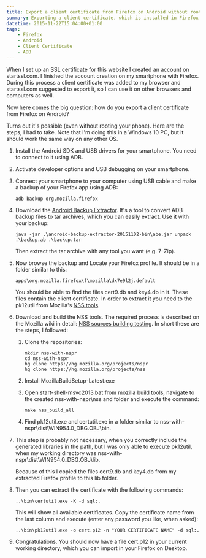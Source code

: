 ```yaml
---
title: Export a client certificate from Firefox on Android without root
summary: Exporting a client certificate, which is installed in Firefox on an Android phone can be difficult. Especially when you need the private key and your phone is not rooted. Here's a way.
datetime: 2015-11-22T15:04:00+01:00
tags:
    - Firefox
    - Android
    - Client Certificate
    - ADB
---
```


When I set up an SSL certificate for this website I created an account on startssl.com.
I finished the account creation on my smartphone with Firefox. During this process a
client certificate was added to my browser and startssl.com suggested to export it, so
I can use it on other browsers and computers as well.

Now here comes the big question: how do you export a client certificate from Firefox on
Android?

Turns out it's possible (even without rooting your phone). Here are the steps, I had to
take. Note that I'm doing this in a Windows 10 PC, but it should work the same way on any
other OS.

1.  Install the Android SDK and USB drivers for your smartphone. You need to connect to
    it using ADB.

1.  Activate developer options and USB debugging on your smartphone.

1.  Connect your smartphone to your computer using USB cable and make a backup of your
    Firefox app using ADB:

        adb backup org.mozilla.firefox

1.  Download the [Android Backup Extractor](https://sourceforge.net/projects/adbextractor/).
    It's a tool to convert ADB backup files to tar archives, which you can easily extract.
    Use it with your backup:

        java -jar .\android-backup-extractor-20151102-bin\abe.jar unpack .\backup.ab .\backup.tar

    Then extract the tar archive with any tool you want (e.g. 7-Zip).

1.  Now browse the backup and Locate your Firefox profile. It should be in a folder similar to this:

        apps\org.mozilla.firefox\f\mozilla\dx7e9l2j.default

    You should be able to find the files cert9.db and key4.db in it. These files contain the
    client certificate. In order to extract it you need to the pk12util from Mozilla's
    [NSS tools](https://developer.mozilla.org/en-US/docs/Mozilla/Projects/NSS#Tools.2C_testing.2C_and_other_technical_details).

1.  Download and build the NSS tools. The required process is described on the Mozilla wiki in
    detail: [NSS sources building testing](https://developer.mozilla.org/en-US/docs/Mozilla/Projects/NSS/NSS_Sources_Building_Testing).
    In short these are the steps, I followed:

    1.  Clone the repositories:

            mkdir nss-with-nspr
            cd nss-with-nspr
            hg clone https://hg.mozilla.org/projects/nspr
            hg clone https://hg.mozilla.org/projects/nss

    1.  Install MozillaBuildSetup-Latest.exe

    1.  Open start-shell-msvc2013.bat from mozilla build tools, navigate to the created nss-with-nspr\nss
        and folder and execute the command:

            make nss_build_all

    1.  Find pk12util.exe and certutil.exe in a folder similar to nss-with-nspr\dist\WIN954.0_DBG.OBJ\bin.

1.  This step is probably not necessary, when you correctly include the generated libraries in the path,
    but I was only able to execute pk12util, when my working directory was nss-with-nspr\dist\WIN954.0_DBG.OBJ\lib.

    Because of this I copied the files cert9.db and key4.db from my extracted Firefox profile to this
    lib folder.

1.  Then you can extract the certificate with the following commands:

        ..\bin\certutil.exe -K -d sql:.

    This will show all available certificates. Copy the certificate name from the last column and
    execute (enter any password you like, when asked):

        ..\bin\pk12util.exe -o cert.p12 -n "YOUR CERTIFICATE NAME" -d sql:.

1.  Congratulations. You should now have a file cert.p12 in your current working directory, which you
    can import in your Firefox on Desktop.
